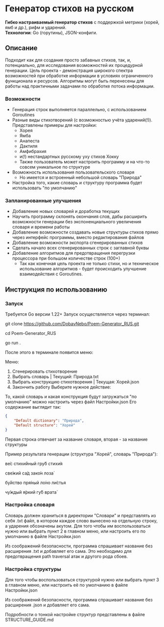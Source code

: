# Генератор стихов на русском
**Гибко настраиваемый генератор стихов** с поддержкой метрики (хорей, ямб и др.), рифм и ударений.  
**Технологии**: Go (горутины), JSON-конфиги. 

## Описание
Подходит как для создания просто забавных стихов, так, и, потенциально, для исследования возможностей их процедурной генерации.
Цель проекта - демонстрация широкого спектра возможностей при обработке информации в условиях ограниченного функционала и ресурсов.
Алгоритмы могут быть перенесены для работы над практичными задачами по обработке потока информации.

### Возможности
- Генерация строк выполняется параллельно, с использованием Goroutines
- Разные виды стихотворений (с возможностью учёта ударений(!)). Представлены примеры для настройки:
    - Хорея
    - Ямба
    - Анапеста
    - Дактиля
    - Амфибрахия
    - и(!) нестандартных русскому уху стихов Хокку
    - Также пользователь может настроить программу и на что-то совсем уникальное по структуре
- Возможность использования пользовательского словаря
    - Но имеется и встроенный небольшой словарь "Природа"
- Настройка того, какие словарь и структуру программа будет использовать "по умолчанию"

### Запланированные улучшения
- Добавление новых словарей и доработка текущих
- Научить программу склонять окончания слов, дабы расширить возможности генерации без экспоненциального увеличения словаря и времени работы
- Добавление возможности создавать новые структуры стихов прямо через интерфейс программы, вместо редактирования файлов
- Добавление возможности экспорта сгенерированных стихов
- Сделать начало всех сгенерированных строк с заглавной буквы
- Добавление алгоритмов для предотвращения перегрузки процессора при большом количестве строк (100+)
    - Так как конечная цель проекта не только стихи, но и техническое использование алгоритмов - будет происходить улучшение взаимодействия с Goroutines.

## Инструкция по использованию
### Запуск
Требуется Go версии 1.22+
Запуск осуществляется через терминал:

git clone https://github.com/DobavNebo/Poem-Generator_RUS.git

cd Poem-Generator_RUS

go run .

После этого в терминале появится меню: 

Меню:
1. Сгенерировать стихотворение
2. Выбрать словарь | Текущий: Природа.txt
3. Выбрать конструкцию стихотворения | Текущая: Хорей.json
4. Закончить работу
Выберите нужное действие:

То, какой словарь и какая конструкция будут загружаться "по умолчанию" можно настроить через файл Настройки.json
Его содержание выглядит так:

```json
{
    "Default dictionary": "Природа",
    "Default structure": "Хорей"
}
```

Первая строка отвечает за название словаря, вторая - за название структуры

Пример результата генерации (структура "Хорей", словарь "Природа"):

ве́с стихи́йный гру́б стихи́я

све́жий са́д зако́н лоза́

бу́йство пря́ный ло́но ли́стья

чу́ждый я́ркий гу́б врата́

### Настройка словаря
Словарь должен храниться в директории "Словари" и представлять из себя .txt файл, в котором каждое слово вынесено на отдельную строку, а ударения обозначены акутом.
Для того чтобы им воспользоваться нужно или выбрать пункт 2 в главном меню, или настроить его по умолчанию в файле Настройки.json

Из соображений безопасности, программа спрашивает название без расширения .txt и добавляет его сама. Это необходимо для предотвращения path traversal атак и другого рода сбоев.
### Настройка структуры
Для того чтобы воспользоваться структурой нужно или выбрать пункт 3 в главном меню, или настроить её по умолчанию в файле Настройки.json

Из соображений безопасности, программа спрашивает название без расширения .json и добавляет его сама.

Подробности о тонкой настройке структур представлены в файле STRUCTURE_GUIDE.md